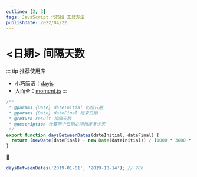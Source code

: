```yaml
---
outline: [2, 3]
tags: JavaScript 代码段 工具方法
publishDate: 2022/04/22
---
```

# <日期> 间隔天数

::: tip
推荐使用库 
- 小巧简洁：[dayjs](https://dayjs.fenxianglu.cn/category/)
- 大而全：[moment.js](https://momentjs.devjs.cn/)
:::

```js
/**
 * @params {Date} dateInitial 初始日期
 * @params {Date} dateFinal 结束日期
 * @return result 相隔天数
 * @description 计算两个日期之间相差多少天
 */
export function daysBetweenDates(dateInitial, dateFinal) {
  return (newDate(dateFinal) - new Date(dateInitial)) / (1000 * 3600 * 24);
}
```

🌰
```js
daysBetweenDates('2019-01-01', '2019-10-14'); // 286
```
